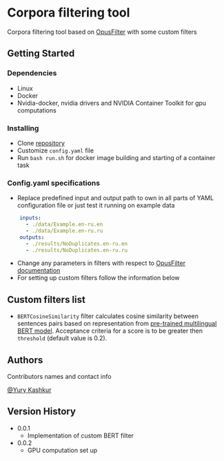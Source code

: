 # Corpora filtering tool

Corpora filtering tool based on [OpusFilter](https://github.com/Helsinki-NLP/OpusFilter) with some custom filters

## Getting Started

### Dependencies

* Linux
* Docker
* Nvidia-docker, nvidia drivers and NVIDIA Container Toolkit for gpu computations

### Installing

* Clone [repository](https://github.com/med-sci/ling_proj.git)
* Customize ```config.yaml``` file
* Run ```bash run.sh``` for docker image building and starting of a container task

### Config.yaml specifications

* Replace predefined input and output path to own in all parts of YAML configuration file or just test it running on example data
```yaml
    inputs:
      - ./data/Example.en-ru.en
      - ./data/Example.en-ru.ru
    outputs:
      - ./results/NoDuplicates.en-ru.en
      - ./results/NoDuplicates.en-ru.ru
```
* Change any parameters in filters with respect to [OpusFilter documentation](https://helsinki-nlp.github.io/OpusFilter/)
* For setting up custom filters follow the information below

## Custom filters list
* ```BERTCosineSimilarity``` filter calculates cosine similarity between sentences pairs based on representation from [pre-trained multilingual BERT model](https://huggingface.co/bert-base-multilingual-cased). Acceptance criteria for a score is to be greater then ```threshold``` (default value is 0.2).


## Authors

Contributors names and contact info

[@Yury Kashkur]()

## Version History

* 0.0.1
    * Implementation of custom BERT filter
* 0.0.2
    * GPU computation set up